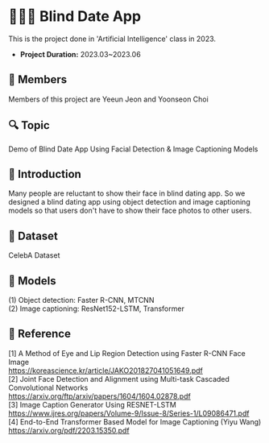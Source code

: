 # 🧑‍🤝‍🧑 Blind Date App
This is the project done in 'Artificial Intelligence' class in 2023. 
- **Project Duration:** 2023.03~2023.06

## 👥 Members
Members of this project are Yeeun Jeon and Yoonseon Choi

## 🔍 Topic
Demo of Blind Date App Using Facial Detection & Image Captioning Models

## 📌 Introduction
Many people are reluctant to show their face in blind dating app. So we designed a blind dating app using object detection and image captioning models so that users don't have to show their face photos to other users. 

## 📂 Dataset
CelebA Dataset

## 🧠 Models
(1) Object detection: Faster R-CNN, MTCNN<br/>
(2) Image captioning: ResNet152-LSTM, Transformer

## 🧾 Reference
[1] A Method of Eye and Lip Region Detection using Faster R-CNN Face Image<br/>
https://koreascience.kr/article/JAKO201827041051649.pdf<br/>
[2] Joint Face Detection and Alignment using Multi-task Cascaded Convolutional Networks<br/>
https://arxiv.org/ftp/arxiv/papers/1604/1604.02878.pdf<br/>
[3] Image Caption Generator Using RESNET-LSTM<br/>
https://www.ijres.org/papers/Volume-9/Issue-8/Series-1/L09086471.pdf<br/>
[4] End-to-End Transformer Based Model for Image Captioning (Yiyu Wang)<br/>
https://arxiv.org/pdf/2203.15350.pdf
